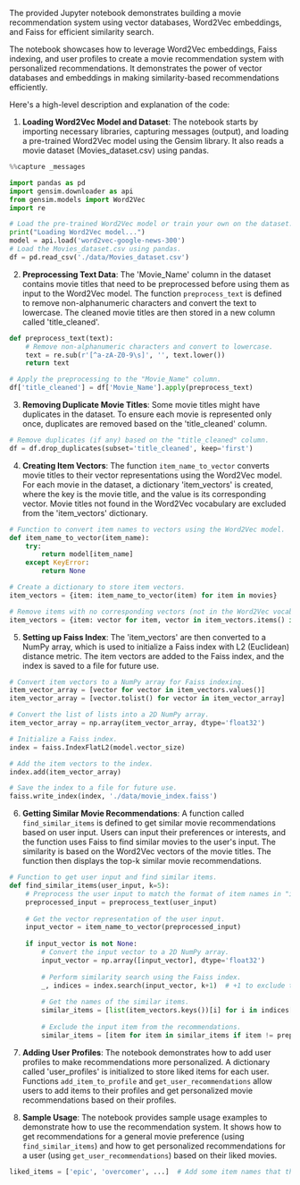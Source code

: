 The provided Jupyter notebook demonstrates building a movie recommendation system using vector databases, Word2Vec embeddings, and Faiss for efficient similarity search. 

The notebook showcases how to leverage Word2Vec embeddings, Faiss indexing, and user profiles to create a movie recommendation system with personalized recommendations. It demonstrates the power of vector databases and embeddings in making similarity-based recommendations efficiently.

Here's a high-level description and explanation of the code:

1. **Loading Word2Vec Model and Dataset**: The notebook starts by importing necessary libraries, capturing messages (output), and loading a pre-trained Word2Vec model using the Gensim library. It also reads a movie dataset (Movies_dataset.csv) using pandas.
```python
%%capture _messages

import pandas as pd
import gensim.downloader as api
from gensim.models import Word2Vec
import re

# Load the pre-trained Word2Vec model or train your own on the dataset.
print("Loading Word2Vec model...")
model = api.load('word2vec-google-news-300')
# Load the Movies_dataset.csv using pandas.
df = pd.read_csv('./data/Movies_dataset.csv')
```
2. **Preprocessing Text Data**: The 'Movie_Name' column in the dataset contains movie titles that need to be preprocessed before using them as input to the Word2Vec model. The function `preprocess_text` is defined to remove non-alphanumeric characters and convert the text to lowercase. The cleaned movie titles are then stored in a new column called 'title_cleaned'.
```python
def preprocess_text(text):
    # Remove non-alphanumeric characters and convert to lowercase.
    text = re.sub(r'[^a-zA-Z0-9\s]', '', text.lower())
    return text

# Apply the preprocessing to the "Movie_Name" column.
df['title_cleaned'] = df['Movie_Name'].apply(preprocess_text)
```

3. **Removing Duplicate Movie Titles**: Some movie titles might have duplicates in the dataset. To ensure each movie is represented only once, duplicates are removed based on the 'title_cleaned' column.
```python
# Remove duplicates (if any) based on the "title_cleaned" column.
df = df.drop_duplicates(subset='title_cleaned', keep='first')
```
4. **Creating Item Vectors**: The function `item_name_to_vector` converts movie titles to their vector representations using the Word2Vec model. For each movie in the dataset, a dictionary 'item_vectors' is created, where the key is the movie title, and the value is its corresponding vector. Movie titles not found in the Word2Vec vocabulary are excluded from the 'item_vectors' dictionary.
```python
# Function to convert item names to vectors using the Word2Vec model.
def item_name_to_vector(item_name):
    try:
        return model[item_name]
    except KeyError:
        return None

# Create a dictionary to store item vectors.
item_vectors = {item: item_name_to_vector(item) for item in movies}

# Remove items with no corresponding vectors (not in the Word2Vec vocabulary).
item_vectors = {item: vector for item, vector in item_vectors.items() if vector is not None}
```

5. **Setting up Faiss Index**: The 'item_vectors' are then converted to a NumPy array, which is used to initialize a Faiss index with L2 (Euclidean) distance metric. The item vectors are added to the Faiss index, and the index is saved to a file for future use.
```python
# Convert item vectors to a NumPy array for Faiss indexing.
item_vector_array = [vector for vector in item_vectors.values()]
item_vector_array = [vector.tolist() for vector in item_vector_array]

# Convert the list of lists into a 2D NumPy array.
item_vector_array = np.array(item_vector_array, dtype='float32')

# Initialize a Faiss index.
index = faiss.IndexFlatL2(model.vector_size)

# Add the item vectors to the index.
index.add(item_vector_array)

# Save the index to a file for future use.
faiss.write_index(index, './data/movie_index.faiss')
```
6. **Getting Similar Movie Recommendations**: A function called `find_similar_items` is defined to get similar movie recommendations based on user input. Users can input their preferences or interests, and the function uses Faiss to find similar movies to the user's input. The similarity is based on the Word2Vec vectors of the movie titles. The function then displays the top-k similar movie recommendations.
```python
# Function to get user input and find similar items.
def find_similar_items(user_input, k=5):
    # Preprocess the user input to match the format of item names in "item_vectors".
    preprocessed_input = preprocess_text(user_input)
    
    # Get the vector representation of the user input.
    input_vector = item_name_to_vector(preprocessed_input)
    
    if input_vector is not None:
        # Convert the input vector to a 2D NumPy array.
        input_vector = np.array([input_vector], dtype='float32')
        
        # Perform similarity search using the Faiss index.
        _, indices = index.search(input_vector, k+1)  # +1 to exclude the input item itself from recommendations.
        
        # Get the names of the similar items.
        similar_items = [list(item_vectors.keys())[i] for i in indices[0]]
        
        # Exclude the input item from the recommendations.
        similar_items = [item for item in similar_items if item != preprocessed_input
```
7. **Adding User Profiles**: The notebook demonstrates how to add user profiles to make recommendations more personalized. A dictionary called 'user_profiles' is initialized to store liked items for each user. Functions `add_item_to_profile` and `get_user_recommendations` allow users to add items to their profiles and get personalized movie recommendations based on their profiles.

8. **Sample Usage**: The notebook provides sample usage examples to demonstrate how to use the recommendation system. It shows how to get recommendations for a general movie preference (using `find_similar_items`) and how to get personalized recommendations for a user (using `get_user_recommendations`) based on their liked movies.

```python
liked_items = ['epic', 'overcomer', ...]  # Add some item names that the user liked.
```
